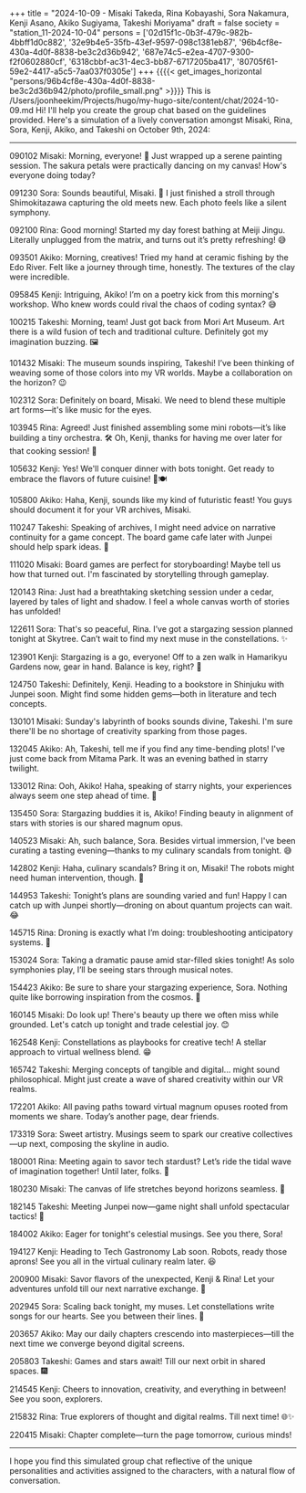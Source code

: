 +++
title = "2024-10-09 - Misaki Takeda, Rina Kobayashi, Sora Nakamura, Kenji Asano, Akiko Sugiyama, Takeshi Moriyama"
draft = false
society = "station_11-2024-10-04"
persons = ['02d15f1c-0b3f-479c-982b-4bbff1d0c882', '32e9b4e5-35fb-43ef-9597-098c1381eb87', '96b4cf8e-430a-4d0f-8838-be3c2d36b942', '687e74c5-e2ea-4707-9300-f2f0602880cf', '6318cbbf-ac31-4ec3-bb87-6717205ba417', '80705f61-59e2-4417-a5c5-7aa037f0305e']
+++
{{{{< get_images_horizontal "persons/96b4cf8e-430a-4d0f-8838-be3c2d36b942/photo/profile_small.png" >}}}}
This is /Users/joonheekim/Projects/hugo/my-hugo-site/content/chat/2024-10-09.md
Hi! I'll help you create the group chat based on the guidelines provided. Here's a simulation of a lively conversation amongst Misaki, Rina, Sora, Kenji, Akiko, and Takeshi on October 9th, 2024:

---

090102 Misaki: Morning, everyone! 🌿 Just wrapped up a serene painting session. The sakura petals were practically dancing on my canvas! How's everyone doing today?

091230 Sora: Sounds beautiful, Misaki. 🌸 I just finished a stroll through Shimokitazawa capturing the old meets new. Each photo feels like a silent symphony.

092100 Rina: Good morning! Started my day forest bathing at Meiji Jingu. Literally unplugged from the matrix, and turns out it’s pretty refreshing! 😅

093501 Akiko: Morning, creatives! Tried my hand at ceramic fishing by the Edo River. Felt like a journey through time, honestly. The textures of the clay were incredible. 

095845 Kenji: Intriguing, Akiko! I’m on a poetry kick from this morning's workshop. Who knew words could rival the chaos of coding syntax? 😅

100215 Takeshi: Morning, team! Just got back from Mori Art Museum. Art there is a wild fusion of tech and traditional culture. Definitely got my imagination buzzing. 🖼️

101432 Misaki: The museum sounds inspiring, Takeshi! I’ve been thinking of weaving some of those colors into my VR worlds. Maybe a collaboration on the horizon? 😉

102312 Sora: Definitely on board, Misaki. We need to blend these multiple art forms—it's like music for the eyes.

103945 Rina: Agreed! Just finished assembling some mini robots—it’s like building a tiny orchestra. 🛠️ Oh, Kenji, thanks for having me over later for that cooking session! 🎯

105632 Kenji: Yes! We'll conquer dinner with bots tonight. Get ready to embrace the flavors of future cuisine! 🤖🍽️ 

105800 Akiko: Haha, Kenji, sounds like my kind of futuristic feast! You guys should document it for your VR archives, Misaki.

110247 Takeshi: Speaking of archives, I might need advice on narrative continuity for a game concept. The board game cafe later with Junpei should help spark ideas. 🎲

111020 Misaki: Board games are perfect for storyboarding! Maybe tell us how that turned out. I'm fascinated by storytelling through gameplay. 

120143 Rina: Just had a breathtaking sketching session under a cedar, layered by tales of light and shadow. I feel a whole canvas worth of stories has unfolded!

122611 Sora: That's so peaceful, Rina. I’ve got a stargazing session planned tonight at Skytree. Can’t wait to find my next muse in the constellations. ✨

123901 Kenji: Stargazing is a go, everyone! Off to a zen walk in Hamarikyu Gardens now, gear in hand. Balance is key, right? 🌳

124750 Takeshi: Definitely, Kenji. Heading to a bookstore in Shinjuku with Junpei soon. Might find some hidden gems—both in literature and tech concepts.

130101 Misaki: Sunday's labyrinth of books sounds divine, Takeshi. I'm sure there'll be no shortage of creativity sparking from those pages.

132045 Akiko: Ah, Takeshi, tell me if you find any time-bending plots! I've just come back from Mitama Park. It was an evening bathed in starry twilight.

133012 Rina: Ooh, Akiko! Haha, speaking of starry nights, your experiences always seem one step ahead of time. 🔮

135450 Sora: Stargazing buddies it is, Akiko! Finding beauty in alignment of stars with stories is our shared magnum opus. 

140523 Misaki: Ah, such balance, Sora. Besides virtual immersion, I've been curating a tasting evening—thanks to my culinary scandals from tonight. 😅

142802 Kenji: Haha, culinary scandals? Bring it on, Misaki! The robots might need human intervention, though. 🙈

144953 Takeshi: Tonight’s plans are sounding varied and fun! Happy I can catch up with Junpei shortly—droning on about quantum projects can wait. 😂

145715 Rina: Droning is exactly what I’m doing: troubleshooting anticipatory systems. 🎨

153024 Sora: Taking a dramatic pause amid star-filled skies tonight! As solo symphonies play, I’ll be seeing stars through musical notes.

154423 Akiko: Be sure to share your stargazing experience, Sora. Nothing quite like borrowing inspiration from the cosmos. 🌌

160145 Misaki: Do look up! There's beauty up there we often miss while grounded. Let's catch up tonight and trade celestial joy. 😊

162548 Kenji: Constellations as playbooks for creative tech! A stellar approach to virtual wellness blend. 😁 

165742 Takeshi: Merging concepts of tangible and digital... might sound philosophical. Might just create a wave of shared creativity within our VR realms.

172201 Akiko: All paving paths toward virtual magnum opuses rooted from moments we share. Today’s another page, dear friends. 

173319 Sora: Sweet artistry. Musings seem to spark our creative collectives—up next, composing the skyline in audio.

180001 Rina: Meeting again to savor tech stardust? Let’s ride the tidal wave of imagination together! Until later, folks. 👋

180230 Misaki: The canvas of life stretches beyond horizons seamless. 💫

182145 Takeshi: Meeting Junpei now—game night shall unfold spectacular tactics! 🚀

184002 Akiko: Eager for tonight's celestial musings. See you there, Sora!

194127 Kenji: Heading to Tech Gastronomy Lab soon. Robots, ready those aprons! See you all in the virtual culinary realm later. 😆

200900 Misaki: Savor flavors of the unexpected, Kenji & Rina! Let your adventures unfold till our next narrative exchange. 🥂

202945 Sora: Scaling back tonight, my muses. Let constellations write songs for our hearts. See you between their lines. 🌟

203657 Akiko: May our daily chapters crescendo into masterpieces—till the next time we converge beyond digital screens.

205803 Takeshi: Games and stars await! Till our next orbit in shared spaces. 🎆

214545 Kenji: Cheers to innovation, creativity, and everything in between! See you soon, explorers. 

215832 Rina: True explorers of thought and digital realms. Till next time! 🌐✨

220415 Misaki: Chapter complete—turn the page tomorrow, curious minds! 

---

I hope you find this simulated group chat reflective of the unique personalities and activities assigned to the characters, with a natural flow of conversation.
